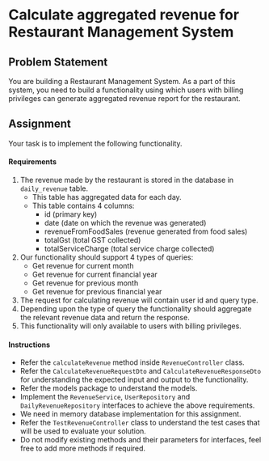 # Calculate aggregated revenue for Restaurant Management System

## Problem Statement

You are building a Restaurant Management System. As a part of this system, you need to build a functionality using which users with billing privileges can generate aggregated revenue report for the restaurant.

## Assignment

Your task is to implement the following functionality.

#### Requirements

1. The revenue made by the restaurant is stored in the database in `daily_revenue` table.
    * This table has aggregated data for each day.
    * This table contains 4 columns:
      - id (primary key)
      - date (date on which the revenue was generated)
      - revenueFromFoodSales (revenue generated from food sales)
      - totalGst (total GST collected)
      - totalServiceCharge (total service charge collected)
2. Our functionality should support 4 types of queries:
   * Get revenue for current month
   * Get revenue for current financial year
   * Get revenue for previous month
   * Get revenue for previous financial year
3. The request for calculating revenue will contain user id and query type.
4. Depending upon the type of query the functionality should aggregate the relevant revenue data and return the response.
5. This functionality will only available to users with billing privileges.

#### Instructions

* Refer the `calculateRevenue` method inside `RevenueController` class.
* Refer the `CalculateRevenueRequestDto` and `CalculateRevenueResponseDto` for understanding the expected input and output to the functionality.
* Refer the models package to understand the models.
* Implement the `RevenueService`, `UserRepository` and `DailyRevenueRepository` interfaces to achieve the above requirements.
* We need in memory database implementation for this assignment.
* Refer the `TestRevenueController` class to understand the test cases that will be used to evaluate your solution.
* Do not modify existing methods and their parameters for interfaces, feel free to add more methods if required.